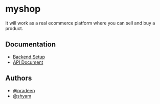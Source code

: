 # myshop
It will work as a real ecommerce platform where you can sell and buy a product.


## Documentation

- [Backend Setup](https://github.com/Rock-star-creator/myshop/tree/main/backend/documents/setup.md)
- [API Document](https://github.com/Rock-star-creator/myshop/tree/main/backend/documents/API_Doc.md)


## Authors

- [@pradeep](https://github.com/Rock-star-creator)
- [@shyam](https://github.com/ShyamGit01)


  